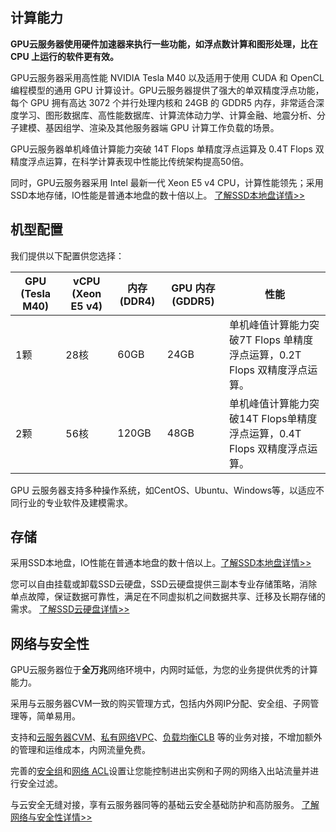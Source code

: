## 计算能力

**GPU云服务器使用硬件加速器来执行一些功能，如浮点数计算和图形处理，比在CPU 上运行的软件更有效。**

GPU云服务器采用高性能 NVIDIA Tesla M40 以及适用于使用 CUDA 和 OpenCL 编程模型的通用 GPU 计算设计。GPU云服务器提供了强大的单双精度浮点功能，每个 GPU 拥有高达 3072 个并行处理内核和 24GB 的 GDDR5 内存，非常适合深度学习、图形数据库、高性能数据库、计算流体动力学、计算金融、地震分析、分子建模、基因组学、渲染及其他服务器端 GPU 计算工作负载的场景。

GPU云服务器单机峰值计算能力突破 14T Flops 单精度浮点运算及 0.4T Flops 双精度浮点运算，在科学计算表现中性能比传统架构提高50倍。

同时，GPU云服务器采用 Intel 最新一代 Xeon E5 v4 CPU，计算性能领先；采用SSD本地存储，IO性能是普通本地盘的数十倍以上。
[了解SSD本地盘详情>>](/doc/product/213/5798)

## 机型配置
我们提供以下配置供您选择：

| GPU (Tesla M40) | vCPU (Xeon E5 v4) | 内存 (DDR4)|GPU 内存 (GDDR5) | 性能 |
|---------|---------|---------|---------|---------|
| 1颗 | 28核 | 60GB | 24GB | 单机峰值计算能力突破7T Flops 单精度浮点运算，0.2T Flops 双精度浮点运算。 |
| 2颗 | 56核 | 120GB | 48GB | 单机峰值计算能力突破14T Flops单精度浮点运算，0.4T Flops 双精度浮点运算。 |

GPU 云服务器支持多种操作系统，如CentOS、Ubuntu、Windows等，以适应不同行业的专业软件及建模需求。

## 存储

采用SSD本地盘，IO性能在普通本地盘的数十倍以上。[了解SSD本地盘详情>>](/doc/product/213/5798#ssd-.E6.9C.AC.E5.9C.B0.E7.9B.98)

您可以自由挂载或卸载SSD云硬盘，SSD云硬盘提供三副本专业存储策略，消除单点故障，保证数据可靠性，满足在不同虚拟机之间数据共享、迁移及长期存储的需求。
[了解SSD云硬盘详情>>](/doc/product/213/5798#ssd-.E6.9C.AC.E5.9C.B0.E7.9B.98)

## 网络与安全性

GPU云服务器位于**全万兆**网络环境中，内网时延低，为您的业务提供优秀的计算能力。

采用与云服务器CVM一致的购买管理方式，包括内外网IP分配、安全组、子网管理等，简单易用。

支持和[云服务器CVM](/product/cvm.html)、[私有网络VPC](/product/vpc.html?idx=1)、[负载均衡CLB](/product/clb.html?idx=1) 等的业务对接，不增加额外的管理和运维成本，内网流量免费。

完善的[安全组](/doc/product/213/5221)和[网络 ACL](/doc/product/215/5132)设置让您能控制进出实例和子网的网络入出站流量并进行安全过滤。

与云安全无缝对接，享有云服务器同等的基础云安全基础防护和高防服务。 
[了解网络与安全性详情>>](/doc/product/213/5220)


